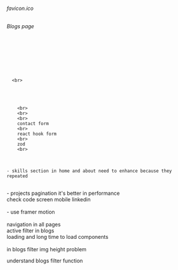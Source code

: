###### favicon.ico

###### Blogs page

  <br>
  <br>
 
  <br>
  <br>
  <br>

      <br>

<br>

<br>

        <br>
        <br>
        <br>
        contact form
        <br>
        react hook form
        <br>
        zod
        <br>

<br>

    - skills section in home and about need to enhance because they repeated

<br>
- projects pagination it's better in performance

<br>
check code screen mobile linkedin

<br>

<br>
- use framer motion

<br>

<br>
navigation in all pages
<br>
active filter in blogs
<br>
loading and long time to load components
<br>
<br>
in blogs filter img height problem
<br>

understand blogs filter function
<br>
<br>
<br>
